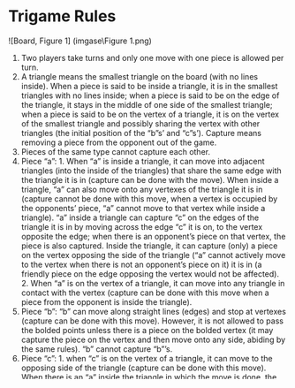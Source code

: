 # Trigame Rules

![Board, Figure 1] (imgase\Figure 1.png)

1.	Two players take turns and only one move with one piece is allowed per turn.
2.	A triangle means the smallest triangle on the board (with no lines inside). When a piece is said to be inside a triangle, it is in the smallest triangles with no lines inside; when a piece is said to be on the edge of the triangle, it stays in the middle of one side of the smallest triangle; when a piece is said to be on the vertex of a triangle, it is on the vertex of the smallest triangle and possibly sharing the vertex with other triangles (the initial position of the “b”s’ and “c”s’).  Capture means removing a piece from the opponent out of the game.
3.	Pieces of the same type cannot capture each other.
4.	Piece “a”: 1. When “a” is inside a triangle, it can move into adjacent triangles (into the inside of the triangles) that share the same edge with the triangle it is in (capture can be done with the move). When inside a triangle, “a” can also move onto any vertexes of the triangle it is in (capture cannot be done with this move, when a vertex is occupied by the opponents’ piece, “a” cannot move to that vertex while inside a triangle). “a” inside a triangle can capture “c” on the edges of the triangle it is in by moving across the edge “c” it is on, to the vertex opposite the edge; when there is an opponent’s piece on that vertex, the piece is also captured. Inside the triangle, it can capture (only) a piece on the vertex opposing the side of the triangle (“a” cannot actively move to the vertex when there is not an opponent’s piece on it) it is in (a friendly piece on the edge opposing the vertex would not be affected). 2. When “a” is on the vertex of a triangle, it can move into any triangle in contact with the vertex (capture can be done with this move when a piece from the opponent is inside the triangle). 	
5.	Piece “b”: “b” can move along straight lines (edges) and stop at vertexes (capture can be done with this move). However, it is not allowed to pass the bolded points unless there is a piece on the bolded vertex (it may capture the piece on the vertex and then move onto any side, abiding by the same rules). “b” cannot capture “b”’s.
6.	Piece “c”: 1. when “c” is on the vertex of a triangle, it can move to the opposing side of the triangle (capture can be done with this move). When there is an “a” inside the triangle in which the move is done, the “a” is captured. On a side, “c” can only be captured by an “a“ or a “c”. No pieces can move directly through the edge. When “c” is on the vertex of a triange, it can move to any adjacent vertexes (unless a friendly piece is on that vertex or another piece is on the edge between the two vertexes). Capture can be done with this move. 2. When there is an “a” inside the triangle in which the move is done, the “a” is captured.  When “c” is on the edge of a triangle, it can move to the vertex(es) opposing the edge (capture can be done with this move). When there is an “a” inside the triangle in which the move is done, the “a” is captured. 
7.	Whenever a piece is captured in the game, a 50 moves countdown will be started. If no captures are done within the 50 moves, the program will count the remaining pieces of both sides. If one side has more pieces than the other, the side with more pieces wins. If the pieces are the same for both sides, the 50 moves countdown will be restarted. When a capture is done within the 50 moves, the countdown will also start over. If two complete countdowns (100 moves) are done in a row and there is the same number of pieces on both sides after the countdown, the game draws.
8.	One side wins if: 1. The countdown is over with the winning side having more pieces than the opponent. 2. When the opponent is out of pieces. 
9.	The game draws if: 1. two countdowns are done in a row, and there are the same number of pieces on both sides . 2. Two players agree to draw.
10.	Coming soon: When “c” is on the edge of triangle(s) (sometimes two triangles sharing one edge), it can move into other edges of the triangles that are part of the edge it is on (capture can be done with this move).


